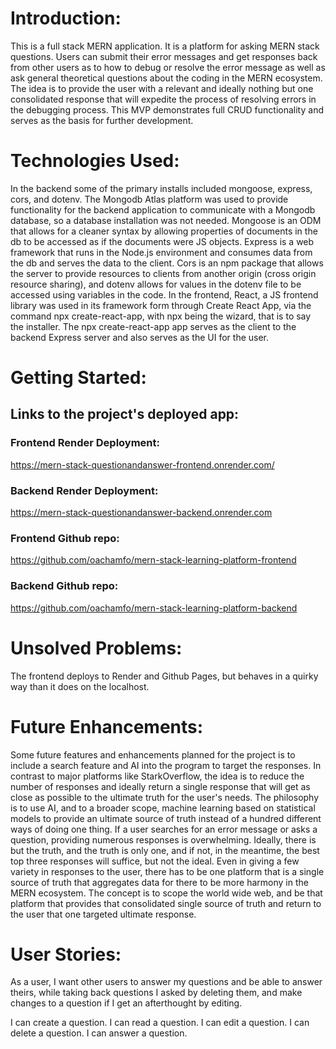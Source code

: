 # Introduction:

This is a full stack MERN application. It is a platform for asking MERN stack questions. Users
can submit their error messages and get responses back from other users as to how to debug or
resolve the error message as well as ask general theoretical questions about the coding in the
MERN ecosystem. The idea is to provide the user with a relevant and ideally nothing but one consolidated response that will expedite the process of resolving errors in the debugging process. This MVP demonstrates full CRUD functionality and serves as the basis for further development.

# Technologies Used:

In the backend some of the primary installs included mongoose, express, cors, and dotenv. The Mongodb Atlas platform was used to provide functionality for the backend application to communicate with a Mongodb database, so a database installation was not needed. Mongoose is an ODM that allows for a cleaner syntax by allowing properties of documents in the db to be accessed as if the documents were JS objects. Express is a web framework that runs in the Node.js environment and consumes data from the db and serves the data to the client. Cors is an npm package that allows the server to provide resources to clients from another origin (cross origin resource sharing), and dotenv allows for values in the dotenv file to be accessed using variables in the code. In the frontend, React, a JS frontend library was used in its framework form through Create React App, via the command npx create-react-app, with npx being the wizard, that is to say the installer. The npx create-react-app app serves as the client to the backend Express server and also serves as the UI for the user.

# Getting Started:

## Links to the project's deployed app:

### Frontend Render Deployment:

https://mern-stack-questionandanswer-frontend.onrender.com/

### Backend Render Deployment:

https://mern-stack-questionandanswer-backend.onrender.com

### Frontend Github repo:

https://github.com/oachamfo/mern-stack-learning-platform-frontend

### Backend Github repo:

https://github.com/oachamfo/mern-stack-learning-platform-backend

# Unsolved Problems:

The frontend deploys to Render and Github Pages, but behaves in a quirky way than it does on the localhost.

# Future Enhancements:

Some future features and enhancements planned for the project is to include a search feature and AI into the program to target the responses. In contrast to major platforms like StarkOverflow, the idea is to reduce the number of responses and ideally return a single response that will get as close as possible to the ultimate truth for the user's needs. The philosophy is to use AI, and to a broader scope, machine learning based on statistical models to provide an ultimate source of truth instead of a hundred different ways of doing one thing. If a user searches for an error message or asks a question, providing numerous responses is overwhelming. Ideally, there is but the truth, and the truth is only one, and if not, in the meantime, the best top three responses will suffice, but not the ideal. Even in giving a few variety in responses to the user, there has to be one platform that is a single source of truth that aggregates data for there to be more harmony in the MERN ecosystem. The concept is to scope the world wide web, and be that platform that provides that consolidated single source of truth and return to the user that one targeted ultimate response.

# User Stories:

As a user, I want other users to answer my questions and be able to answer theirs,
while taking back questions I asked by deleting them, and make changes
to a question if I get an afterthought by editing.

I can create a question.
I can read a question.
I can edit a question.
I can delete a question.
I can answer a question.
